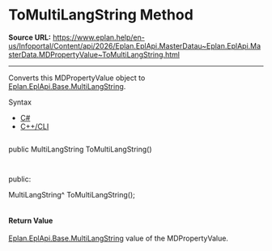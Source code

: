 # ToMultiLangString Method

**Source URL:** https://www.eplan.help/en-us/Infoportal/Content/api/2026/Eplan.EplApi.MasterDatau~Eplan.EplApi.MasterData.MDPropertyValue~ToMultiLangString.html

---

Converts this MDPropertyValue object to [Eplan.EplApi.Base.MultiLangString](Eplan.EplApi.Baseu~Eplan.EplApi.Base.MultiLangString.html).

Syntax

- [C#](#i-syntax-CS)
- [C++/CLI](#i-syntax-CPP2005)

```
```
public MultiLangString ToMultiLangString()
```
```

```
```
public:

MultiLangString^ ToMultiLangString();
```
```

#### Return Value

[Eplan.EplApi.Base.MultiLangString](Eplan.EplApi.Baseu~Eplan.EplApi.Base.MultiLangString.html) value of the MDPropertyValue.
